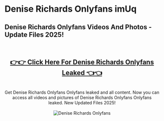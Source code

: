 # Denise Richards Onlyfans imUq

<h2>Denise Richards Onlyfans Videos And Photos - Update Files 2025!</h2>
<br>
<div align="center">
<h2><a href="https://213.232.235.80/live/video.php?q=denise-richards-onlyfans" rel="nofollow">👉👉 Click Here For Denise Richards Onlyfans Leaked 👈👈</a></h2>

<br>
Get Denise Richards Onlyfans Onlyfans leaked and all content. Now you can access all videos and pictures of Denise Richards Onlyfans Onlyfans leaked. New Updated Files 2025!
<br>
<br>
<a href="https://213.232.235.80/live/video.php?q=denise-richards-onlyfans" rel="nofollow" data-target="animated-image.originalLink"><img src="https://i.imgur.com/dJHk4Zq.gif" alt="Denise Richards Onlyfans" style="max-width: 100%; display: inline-block;" data-target="animated-image.originalImage"></a>
</div>
<br>